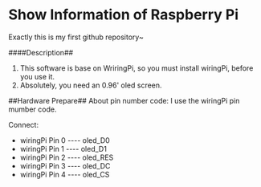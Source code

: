 # Show Information of Raspberry Pi #
Exactly this is my first github repository~

####Description##
1. This software is base on WriringPi, so you must install wiringPi, before you use it.
2. Absolutely, you need an 0.96' oled screen.

##Hardware Prepare##
About pin number code: I use the wiringPi pin mumber code. 

Connect:
* wiringPi Pin 0  ----  oled_D0 
* wiringPi Pin 1  ----  oled_D1 
* wiringPi Pin 2  ----  oled_RES 
* wiringPi Pin 3  ----  oled_DC 
* wiringPi Pin 4  ----  oled_CS




